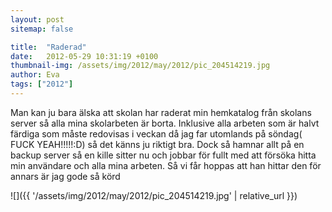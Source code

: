 ```yaml
---
layout: post
sitemap: false

title:  "Raderad"
date:   2012-05-29 10:31:19 +0100
thumbnail-img: /assets/img/2012/may/2012/pic_204514219.jpg
author: Eva
tags: ["2012"]
---
```


Man kan ju bara älska att skolan har raderat min hemkatalog från skolans server så alla mina skolarbeten är borta. Inklusive alla arbeten som är halvt färdiga som måste redovisas i veckan då jag far utomlands på söndag( FUCK YEAH!!!!!:D) så det känns ju riktigt bra. Dock så hamnar allt på en backup server så en kille sitter nu och jobbar för fullt med att försöka hitta min användare och alla mina arbeten. Så vi får hoppas att han hittar den för annars är jag gode så körd

![]({{ '/assets/img/2012/may/2012/pic_204514219.jpg'  | relative_url }})


